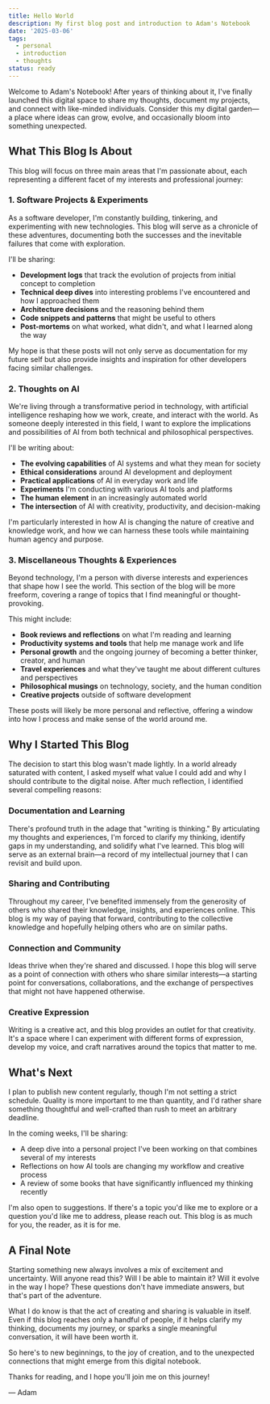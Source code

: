 ```yaml
---
title: Hello World
description: My first blog post and introduction to Adam's Notebook
date: '2025-03-06'
tags:
  - personal
  - introduction
  - thoughts
status: ready
---
```


Welcome to Adam's Notebook! After years of thinking about it, I've finally launched this digital space to share my thoughts, document my projects, and connect with like-minded individuals. Consider this my digital garden—a place where ideas can grow, evolve, and occasionally bloom into something unexpected.

## What This Blog Is About

This blog will focus on three main areas that I'm passionate about, each representing a different facet of my interests and professional journey:

### 1. Software Projects & Experiments

As a software developer, I'm constantly building, tinkering, and experimenting with new technologies. This blog will serve as a chronicle of these adventures, documenting both the successes and the inevitable failures that come with exploration.

I'll be sharing:
- **Development logs** that track the evolution of projects from initial concept to completion
- **Technical deep dives** into interesting problems I've encountered and how I approached them
- **Architecture decisions** and the reasoning behind them
- **Code snippets and patterns** that might be useful to others
- **Post-mortems** on what worked, what didn't, and what I learned along the way

My hope is that these posts will not only serve as documentation for my future self but also provide insights and inspiration for other developers facing similar challenges.

### 2. Thoughts on AI

We're living through a transformative period in technology, with artificial intelligence reshaping how we work, create, and interact with the world. As someone deeply interested in this field, I want to explore the implications and possibilities of AI from both technical and philosophical perspectives.

I'll be writing about:
- **The evolving capabilities** of AI systems and what they mean for society
- **Ethical considerations** around AI development and deployment
- **Practical applications** of AI in everyday work and life
- **Experiments** I'm conducting with various AI tools and platforms
- **The human element** in an increasingly automated world
- **The intersection** of AI with creativity, productivity, and decision-making

I'm particularly interested in how AI is changing the nature of creative and knowledge work, and how we can harness these tools while maintaining human agency and purpose.

### 3. Miscellaneous Thoughts & Experiences

Beyond technology, I'm a person with diverse interests and experiences that shape how I see the world. This section of the blog will be more freeform, covering a range of topics that I find meaningful or thought-provoking.

This might include:
- **Book reviews and reflections** on what I'm reading and learning
- **Productivity systems and tools** that help me manage work and life
- **Personal growth** and the ongoing journey of becoming a better thinker, creator, and human
- **Travel experiences** and what they've taught me about different cultures and perspectives
- **Philosophical musings** on technology, society, and the human condition
- **Creative projects** outside of software development

These posts will likely be more personal and reflective, offering a window into how I process and make sense of the world around me.

## Why I Started This Blog

The decision to start this blog wasn't made lightly. In a world already saturated with content, I asked myself what value I could add and why I should contribute to the digital noise. After much reflection, I identified several compelling reasons:

### Documentation and Learning

There's profound truth in the adage that "writing is thinking." By articulating my thoughts and experiences, I'm forced to clarify my thinking, identify gaps in my understanding, and solidify what I've learned. This blog will serve as an external brain—a record of my intellectual journey that I can revisit and build upon.

### Sharing and Contributing

Throughout my career, I've benefited immensely from the generosity of others who shared their knowledge, insights, and experiences online. This blog is my way of paying that forward, contributing to the collective knowledge and hopefully helping others who are on similar paths.

### Connection and Community

Ideas thrive when they're shared and discussed. I hope this blog will serve as a point of connection with others who share similar interests—a starting point for conversations, collaborations, and the exchange of perspectives that might not have happened otherwise.

### Creative Expression

Writing is a creative act, and this blog provides an outlet for that creativity. It's a space where I can experiment with different forms of expression, develop my voice, and craft narratives around the topics that matter to me.

## What's Next

I plan to publish new content regularly, though I'm not setting a strict schedule. Quality is more important to me than quantity, and I'd rather share something thoughtful and well-crafted than rush to meet an arbitrary deadline.

In the coming weeks, I'll be sharing:
- A deep dive into a personal project I've been working on that combines several of my interests
- Reflections on how AI tools are changing my workflow and creative process
- A review of some books that have significantly influenced my thinking recently

I'm also open to suggestions. If there's a topic you'd like me to explore or a question you'd like me to address, please reach out. This blog is as much for you, the reader, as it is for me.

## A Final Note

Starting something new always involves a mix of excitement and uncertainty. Will anyone read this? Will I be able to maintain it? Will it evolve in the way I hope? These questions don't have immediate answers, but that's part of the adventure.

What I do know is that the act of creating and sharing is valuable in itself. Even if this blog reaches only a handful of people, if it helps clarify my thinking, documents my journey, or sparks a single meaningful conversation, it will have been worth it.

So here's to new beginnings, to the joy of creation, and to the unexpected connections that might emerge from this digital notebook.

Thanks for reading, and I hope you'll join me on this journey!

— Adam
